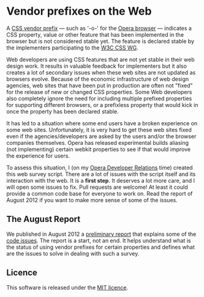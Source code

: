 # Vendor prefixes on the Web

A [CSS vendor prefix](http://wiki.csswg.org/spec/vendor-prefixes) — such as '-o-' for the [Opera browser](http://www.opera.com/browser/) — indicates a CSS property, value or other feature that has been implemented in the browser but is not considered stable yet. The feature is declared stable by the implementers participating to the [W3C CSS WG](http://www.w3.org/Style/CSS/).

Web developers are using CSS features that are not yet stable in their web design work. It results in valuable feedback for implementers but it also creates a lot of secondary issues when these web sites are not updated as browsers evolve. Because of the economic infrastructure of web design agencies, web sites that have been put in production are often not "fixed" for the release of new or changed CSS properties. Some Web developers also completely ignore the need for including multiple prefixed properties for supporting different browsers, or a prefixless property that would kick in once the property has been declared stable.

It has led to a situation where some end users have a broken experience on some web sites. Unfortunately, it is very hard to get these web sites fixed even if the agencies/developers are asked by the users and/or the browser companies themselves. Opera has released experimental builds aliasing (not implementing) certain webkit properties to see if that would improve the experience for users.

To assess this situation, I (on my [Opera Developer Relations](http://dev.opera.com/) time) created this web survey script. There are a lot of issues with the script itself and its interaction with the web. It is a **first step**. It deserves a lot more care, and I will open some issues to fix. Pull requests are welcome! At least it could provide a common code base for everyone to work on. Read the report of August 2012 if you want to make more sense of some of the issues.

## The August Report

We published in August 2012 a [preliminary report](http://karlcow.github.com/websurvey/doc/report-2012-08-top1000.html) that explains some of the [code issues](https://github.com/karlcow/websurvey/issues). The report is a start, not an end. It helps understand what is the status of using vendor prefixes for certain properties and defines what are the issues to solve in dealing with such a survey.

## Licence

This software is released under the [MIT licence](./LICENSE).